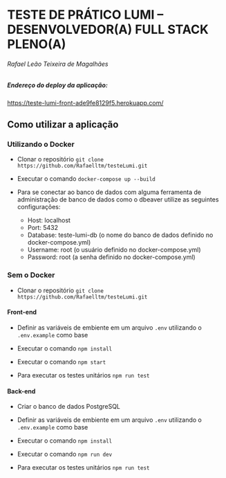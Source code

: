 # TESTE DE PRÁTICO LUMI – DESENVOLVEDOR(A) FULL STACK PLENO(A)
###### Rafael Leão Teixeira de Magalhães

##### Endereço do deploy da aplicação: 
https://teste-lumi-front-ade9fe8129f5.herokuapp.com/

## Como utilizar a aplicação

### Utilizando o Docker

- Clonar o repositório `git clone https://github.com/Rafaelltm/testeLumi.git`

- Executar o comando `docker-compose up --build`

- Para se conectar ao banco de dados com alguma ferramenta de administração de banco de dados como o dbeaver utilize as seguintes configurações:
  - Host: localhost
  - Port: 5432
  - Database: teste-lumi-db (o nome do banco de dados definido no docker-compose.yml)
  - Username: root (o usuário definido no docker-compose.yml)
  - Password: root (a senha definido no docker-compose.yml)

### Sem o Docker

- Clonar o repositório `git clone https://github.com/Rafaelltm/testeLumi.git`

#### Front-end

- Definir as variáveis de embiente em um arquivo `.env` utilizando o `.env.example` como base

- Executar o comando `npm install`

- Executar o comando `npm start`

- Para executar os testes unitários `npm run test`

#### Back-end

- Criar o banco de dados PostgreSQL

- Definir as variáveis de embiente em um arquivo `.env` utilizando o `.env.example` como base

- Executar o comando `npm install`

- Executar o comando `npm run dev`

- Para executar os testes unitários `npm run test`